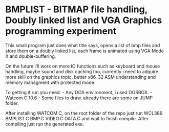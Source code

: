 # BMPLIST - BITMAP file handling, Doubly linked list and VGA Graphics programming experiment

This small program just does what title says, opens a list of bmp files and store them on a doubly linked list, each frame is animated using VGA Mode X and double-buffering.

On the future i'll work on more IO functions such as keyboard and mouse handling, maybe sound and disk caching too, currently i need to adquire more skill on the graphics topic, better x86-32 ASM understanding and memory managment with protected mode.

To getting it run you need:
    - Any DOS environment, i used DOSBOX.
    - Watcom C 10.6
    - Some files to draw, already there are some on JUMP folder.

After installing WATCOM C, on the root folder of the repo just run WCL386 BMPLIST.C BMP.C VIDEO.C DATA.C
and wait to finish compile. After compiling just run the generated exe.
